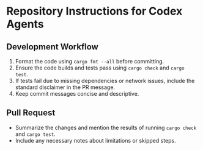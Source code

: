 # Repository Instructions for Codex Agents

## Development Workflow

1. Format the code using `cargo fmt --all` before committing.
2. Ensure the code builds and tests pass using `cargo check` and `cargo test`.
3. If tests fail due to missing dependencies or network issues, include the standard disclaimer in the PR message.
4. Keep commit messages concise and descriptive.

## Pull Request

- Summarize the changes and mention the results of running `cargo check` and `cargo test`.
- Include any necessary notes about limitations or skipped steps.
